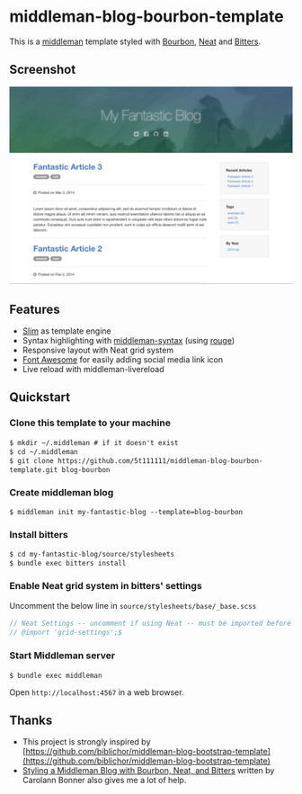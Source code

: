 # middleman-blog-bourbon-template

This is a [middleman](http://middlemanapp.com) template styled with [Bourbon](http://bourbon.io), [Neat](http://neat.bourbon.io) and [Bitters](http://bitters.bourbon.io).

## Screenshot

![screenshot.jpg](https://raw.githubusercontent.com/5t111111/middleman-blog-bourbon-template/master/screenshot.jpg)

## Features

- [Slim](http://slim-lang.com) as template engine
- Syntax highlighting with [middleman-syntax](https://github.com/middleman/middleman-syntax) (using [rouge](https://github.com/jneen/rouge))
- Responsive layout with Neat grid system
- [Font Awesome](http://fortawesome.github.io/Font-Awesome) for easily adding social media link icon
- Live reload with middleman-livereload

## Quickstart

### Clone this template to your machine

```console
$ mkdir ~/.middleman # if it doesn't exist
$ cd ~/.middleman
$ git clone https://github.com/5t111111/middleman-blog-bourbon-template.git blog-bourbon
```

### Create middleman blog

```console
$ middleman init my-fantastic-blog --template=blog-bourbon
```

### Install bitters

```console
$ cd my-fantastic-blog/source/stylesheets
$ bundle exec bitters install
```

### Enable Neat grid system in bitters' settings

Uncomment the below line in `source/stylesheets/base/_base.scss`

```scss
// Neat Settings -- uncomment if using Neat -- must be imported before Neat$
// @import 'grid-settings';$
```

### Start Middleman server

```console
$ bundle exec middleman
```

Open `http://localhost:4567` in a web browser.

## Thanks

- This project is strongly inspired by [https://github.com/biblichor/middleman-blog-bootstrap-template](https://github.com/biblichor/middleman-blog-bootstrap-template)
- [Styling a Middleman Blog with Bourbon, Neat, and Bitters](http://robots.thoughtbot.com/middleman-bourbon-walkthrough) written by Carolann Bonner also gives me a lot of help.
